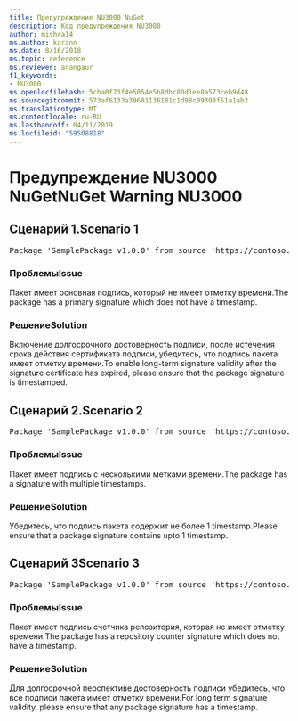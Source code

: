 ```yaml
---
title: Предупреждение NU3000 NuGet
description: Код предупреждения NU3000
author: mishra14
ms.author: karann
ms.date: 8/16/2018
ms.topic: reference
ms.reviewer: anangaur
f1_keywords:
- NU3000
ms.openlocfilehash: 5cba0f73f4e5854e5b8dbc80d1ee8a573ceb9d48
ms.sourcegitcommit: 573af6133a39601136181c1d98c09303f51a1ab2
ms.translationtype: MT
ms.contentlocale: ru-RU
ms.lasthandoff: 04/11/2019
ms.locfileid: "59508818"
---
```

# <a name="nuget-warning-nu3000"></a><span data-ttu-id="4231d-103">Предупреждение NU3000 NuGet</span><span class="sxs-lookup"><span data-stu-id="4231d-103">NuGet Warning NU3000</span></span>

## <a name="scenario-1"></a><span data-ttu-id="4231d-104">Сценарий 1.</span><span class="sxs-lookup"><span data-stu-id="4231d-104">Scenario 1</span></span>

<pre>Package 'SamplePackage v1.0.0' from source 'https://contoso.com/index.json': The primary signature does not have a timestamp.</pre>

### <a name="issue"></a><span data-ttu-id="4231d-105">Проблемы</span><span class="sxs-lookup"><span data-stu-id="4231d-105">Issue</span></span>

<span data-ttu-id="4231d-106">Пакет имеет основная подпись, который не имеет отметку времени.</span><span class="sxs-lookup"><span data-stu-id="4231d-106">The package has a primary signature which does not have a timestamp.</span></span>


### <a name="solution"></a><span data-ttu-id="4231d-107">Решение</span><span class="sxs-lookup"><span data-stu-id="4231d-107">Solution</span></span>

<span data-ttu-id="4231d-108">Включение долгосрочного достоверность подписи, после истечения срока действия сертификата подписи, убедитесь, что подпись пакета имеет отметку времени.</span><span class="sxs-lookup"><span data-stu-id="4231d-108">To enable long-term signature validity after the signature certificate has expired, please ensure that the package signature is timestamped.</span></span>



## <a name="scenario-2"></a><span data-ttu-id="4231d-109">Сценарий 2.</span><span class="sxs-lookup"><span data-stu-id="4231d-109">Scenario 2</span></span>

<pre>Package 'SamplePackage v1.0.0' from source 'https://contoso.com/index.json': Multiple timestamps are not accepted.</pre>

### <a name="issue"></a><span data-ttu-id="4231d-110">Проблемы</span><span class="sxs-lookup"><span data-stu-id="4231d-110">Issue</span></span>

<span data-ttu-id="4231d-111">Пакет имеет подпись с несколькими метками времени.</span><span class="sxs-lookup"><span data-stu-id="4231d-111">The package has a signature with multiple timestamps.</span></span>


### <a name="solution"></a><span data-ttu-id="4231d-112">Решение</span><span class="sxs-lookup"><span data-stu-id="4231d-112">Solution</span></span>

<span data-ttu-id="4231d-113">Убедитесь, что подпись пакета содержит не более 1 timestamp.</span><span class="sxs-lookup"><span data-stu-id="4231d-113">Please ensure that a package signature contains upto 1 timestamp.</span></span>



## <a name="scenario-3"></a><span data-ttu-id="4231d-114">Сценарий 3</span><span class="sxs-lookup"><span data-stu-id="4231d-114">Scenario 3</span></span>

<pre>Package 'SamplePackage v1.0.0' from source 'https://contoso.com/index.json': The repository countersignature does not have a timestamp.</pre>

### <a name="issue"></a><span data-ttu-id="4231d-115">Проблемы</span><span class="sxs-lookup"><span data-stu-id="4231d-115">Issue</span></span>

<span data-ttu-id="4231d-116">Пакет имеет подпись счетчика репозитория, которая не имеет отметку времени.</span><span class="sxs-lookup"><span data-stu-id="4231d-116">The package has a repository counter signature which does not have a timestamp.</span></span>


### <a name="solution"></a><span data-ttu-id="4231d-117">Решение</span><span class="sxs-lookup"><span data-stu-id="4231d-117">Solution</span></span>

<span data-ttu-id="4231d-118">Для долгосрочной перспективе достоверность подписи убедитесь, что все подписи пакета имеет отметку времени.</span><span class="sxs-lookup"><span data-stu-id="4231d-118">For long term signature validity, please ensure that any package signature has a timestamp.</span></span>


